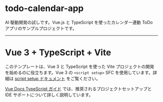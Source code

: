 # todo-calendar-app

AI 駆動開発の試しです。Vue.js と TypeScript を使ったカレンダー連動 ToDo アプリのサンプルプロジェクトです。

---

# Vue 3 + TypeScript + Vite

このテンプレートは、Vue 3 と TypeScript を使った Vite プロジェクトの開発を始めるのに役立ちます。Vue 3 の `<script setup>` SFC を使用しています。詳細は [script setup ドキュメント](https://v3.vuejs.org/api/sfc-script-setup.html#sfc-script-setup) をご覧ください。

[Vue Docs TypeScript ガイド](https://vuejs.org/guide/typescript/overview.html#project-setup) では、推奨されるプロジェクトセットアップと IDE サポートについて詳しく説明しています。
